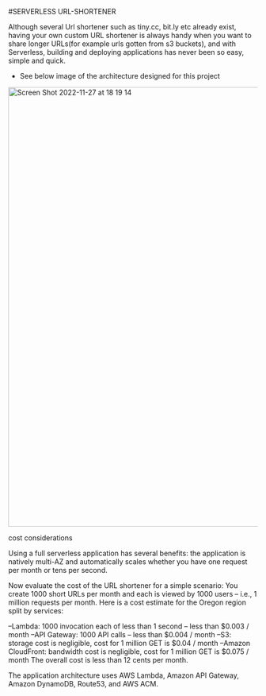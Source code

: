 #SERVERLESS URL-SHORTENER

Although several Url shortener such as tiny.cc, bit.ly etc already exist, having your own custom URL shortener is always handy when you want to share longer URLs(for example urls gotten from s3 buckets), and with Serverless, building and deploying applications has never been so easy, simple and quick.

* See below image of the architecture designed for this project

<img width="885" alt="Screen Shot 2022-11-27 at 18 19 14" src="https://user-images.githubusercontent.com/100156088/204170418-c255c82d-28d9-4d6e-93ff-d97d44aa54d6.png">

cost considerations

Using a full serverless application has several benefits: the application is natively multi-AZ and automatically scales whether you have one request per month or tens per second.

Now evaluate the cost of the URL shortener for a simple scenario: You create 1000 short URLs per month and each is viewed by 1000 users – i.e., 1 million requests per month. Here is a cost estimate for the Oregon region split by services:

–Lambda: 1000 invocation each of less than 1 second – less than $0.003 / month
–API Gateway: 1000 API calls – less than $0.004 / month
–S3: storage cost is negligible, cost for 1 million GET is $0.04 / month
–Amazon CloudFront: bandwidth cost is negligible, cost for 1 million GET is $0.075 / month
The overall cost is less than 12 cents per month.

The application architecture uses AWS Lambda, Amazon API Gateway, Amazon DynamoDB, Route53, and AWS ACM. 

